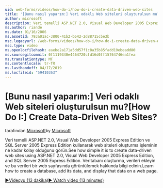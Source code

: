 ```yaml
---
uid: web-forms/videos/how-do-i/how-do-i-create-data-driven-web-sites
title: '[Bunu nasıl yaparım:] Veri odaklı Web siteleri oluşturulsun mu? | Microsoft Docs'
author: microsoft
description: Veri temelli ASP.NET 2.0, Visual Web Developer 2005 Express Edition ve SQL Server 2005 Express Edition kullanarak web siteleri oluşturma işleminin ne kadar kolay olduğunu görün. Bilgi edinin...
ms.author: riande
ms.date: 01/16/2006
ms.assetid: 793a01ac-3800-41b2-b542-2d88715cbe3b
msc.legacyurl: /web-forms/videos/how-do-i/how-do-i-create-data-driven-web-sites
msc.type: video
ms.openlocfilehash: eaebe2a171a5dd57f1c8a35b85fadd10ebeadd80
ms.sourcegitcommit: 0f1119340e4464720cfd16d0ff15764746ea1fea
ms.translationtype: MT
ms.contentlocale: tr-TR
ms.lasthandoff: 04/17/2019
ms.locfileid: "59410363"
---
```

# <a name="how-do-i-create-data-driven-web-sites"></a><span data-ttu-id="5109f-105">[Bunu nasıl yaparım:] Veri odaklı Web siteleri oluşturulsun mu?</span><span class="sxs-lookup"><span data-stu-id="5109f-105">[How Do I:] Create Data-Driven Web Sites?</span></span>

<span data-ttu-id="5109f-106">tarafından [Microsoft](https://github.com/microsoft)</span><span class="sxs-lookup"><span data-stu-id="5109f-106">by [Microsoft](https://github.com/microsoft)</span></span>

<span data-ttu-id="5109f-107">Veri temelli ASP.NET 2.0, Visual Web Developer 2005 Express Edition ve SQL Server 2005 Express Edition kullanarak web siteleri oluşturma işleminin ne kadar kolay olduğunu görün.</span><span class="sxs-lookup"><span data-stu-id="5109f-107">See how simple it is to create data-driven web sites using ASP.NET 2.0, Visual Web Developer 2005 Express Edition, and SQL Server 2005 Express Edition.</span></span> <span data-ttu-id="5109f-108">Veritabanı oluşturma, verileri ekleyin ve bu verileri bir web sayfasında görüntülemek hakkında bilgi edinin.</span><span class="sxs-lookup"><span data-stu-id="5109f-108">Learn how to create a database, add its data, and display that data on a web page.</span></span>

[<span data-ttu-id="5109f-109">&#9654;Videoyu (13 dakika)</span><span class="sxs-lookup"><span data-stu-id="5109f-109">&#9654; Watch video (13 minutes)</span></span>](https://channel9.msdn.com/Blogs/ASP-NET-Site-Videos/how-do-i-create-data-driven-web-sites)
